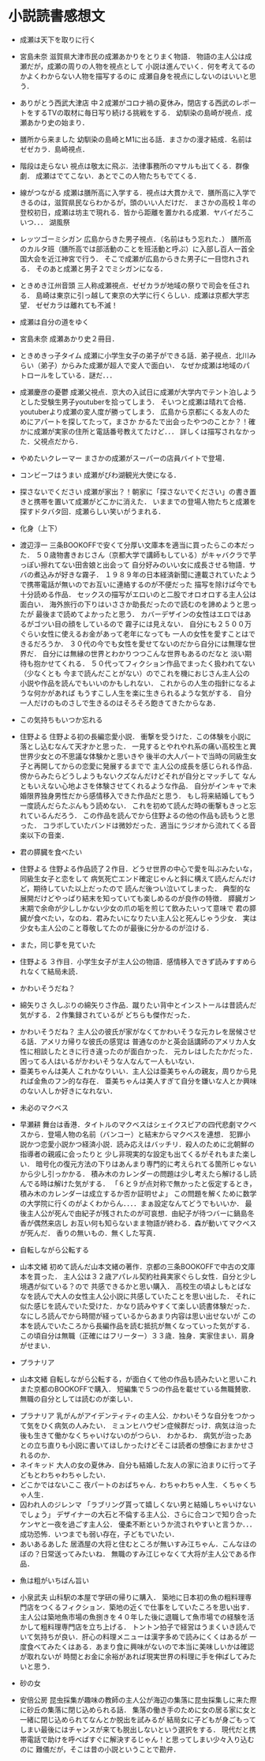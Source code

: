 # 小説読書感想文

- 成瀬は天下を取りに行く
- 宮島未奈
滋賀県大津市民の成瀬あかりをとりまく物語．
物語の主人公は成瀬だが，成瀬の周りの人物を視点として
小説は進んでいく．何を考えてるのかよくわからない人物を描写するのに
成瀬自身を視点にしないのはいいと思う．

- ありがとう西武大津店
中２成瀬がコロナ禍の夏休み，閉店する西武のレポートをするTVの取材に毎日写り続ける挑戦をする．
幼馴染の島崎が視点．成瀬あかり史の始まり．

- 膳所から来ました
幼馴染の島崎とM1に出る話．まさかの漫才結成．名前はゼゼカラ．島崎視点．

- 階段は走らない
視点は敬太に飛ぶ．法律事務所のマサルも出てくる．群像劇．
成瀬はでてこない．あとでこの人物たちもでてくる．

- 線がつながる
成瀬は膳所高に入学する．視点は大貫かえで．膳所高に入学できるのは，滋賀県民ならわかるが，頭のいい人だけだ．
まさかの高校１年の登校初日，成瀬は坊主で現れる．皆から距離を置かれる成瀬．ヤバイだろこいつ．．．
湖風祭

- レッツゴーミシガン
広島からきた男子視点．（名前はもう忘れた．）
膳所高のカルタ班（膳所高では部活動のことを班活動と呼ぶ）に入部し百人一首全国大会を近江神宮で行う．
そこで成瀬が広島からきた男子に一目惚れされる．
そのあと成瀬と男子２でミシガンになる．

- ときめき江州音頭
三人称成瀬視点．ゼゼカラが地域の祭りで司会を任される．
島崎は東京に引っ越して東京の大学に行くらしい．成瀬は京都大学志望．
ゼゼカラは離れても不滅！


- 成瀬は自分の道をゆく
- 宮島未奈
成瀬あかり史２冊目．

- ときめきっ子タイム
成瀬に小学生女子の弟子ができる話．弟子視点．北川みらい（弟子）からみた成瀬が超人で変人で面白い．
なぜか成瀬は地域のパトロールをしている．謎だ．．．

- 成瀬慶彦の憂鬱
成瀬父視点．京大の入試日に成瀬が大学内でテント泊しようとした受験生男子youtuberを拾ってしまう．
そいつと成瀬は晴れて合格．youtuberより成瀬の変人度が勝ってしまう．
広島から京都にくる友人のためにアパートを探してたって，まさか
かるたで出会ったやつのことか？！確かに成瀬が実家の住所と電話番号教えてたけど．．．
詳しくは描写されなかった．父視点だから．

- やめたいクレーマー
まさかの成瀬がスーパーの店員バイトで登場．

- コンビーフはうまい
成瀬がびわ湖観光大使になる．

- 探さないでください
成瀬が家出？！朝家に「探さないでください」の書き置きと携帯を置いて成瀬がどこかに消えた．
いままでの登場人物たちと成瀬を探すドタバタ回．成瀬らしい笑いがうまれる．


- 化身（上下）
- 渡辺淳一
三条BOOKOFFで安くて分厚い文庫本を適当に買ったらこの本だった．
５０歳物書きおじさん（京都大学で講師もしている）がキャバクラで芋っぽい擦れてない田舎娘と出会って
自分好みのいい女に成長させる物語．サバの煮込みが好きな霧子．
１９８９年の日本経済新聞に連載されていたようで携帯電話が無いのでお互いに連絡するのが不便だった
描写を除けば今でも十分読める作品．
セックスの描写がエロいのと二股でオロオロする主人公は面白い．
海外旅行の下りはいささか助長だったので読むのを諦めようと思ったが
最後まで読めてよかったと思う．
カバーデザインの女性はエロではあるがゴツい目の顔をしているので
霧子には見えない．
自分にも２５００万ぐらい女性に使えるお金があって老年になっても
一人の女性を愛すことはできるだろうか．
３０代の今でも女性を愛せてないのだから自分には無理な世界だ．
自分には無縁の世界とわかりつつこんな世界もあるのだなと
淡い期待も抱かせてくれる．
５０代ってフィクション作品でまったく扱われてない（少なくとも
今まで読んだことがない）のでこれを機におじさん主人公の
小説や作品を読んでもいいのかもしれない．
これからの人生の指針になるような何かがあれば
もうすこし人生を楽に生きられるような気がする．
自分一人だけのものさしで生きるのはそろそろ飽きてきたからなあ．

- この気持ちもいつか忘れる
- 住野よる
住野よる初の長編恋愛小説．
衝撃を受うけた．この体験を小説に落とし込むなんて天才かと思った．
一見するとやれやれ系の痛い高校生と異世界少女との不思議な体験かと思いきや
後半の大人パートで当時の同級生女子と再開してからの恋愛に発展するまでで
主人公の成長を感じられる作品．
傍からみたらどうしようもないクズなんだけどそれが自分とマッチして
なんともいえない心地よさを体験させてくれるような作品．
自分がインキャで未婚限界独身男性だから感情移入できた作品だと思う．
もし将来結婚してもう一度読んだらたぶんもう読めない．
これを初めて読んだ時の衝撃もきっと忘れているんだろう．
この作品を読んでから住野よるの他の作品も読もうと思った．
コラボしていたバンドは微妙だった．適当にラジオから流れてくる音楽以下の音楽．

- 君の膵臓を食べたい
- 住野よる
住野よる作品読了２作目．どうせ世界の中心で愛を叫ぶみたいな，同級生女子と恋をして
病気死亡エンド確定じゃんと斜に構えて読んだんだけど，期待していた以上だったので
読んだ後つい泣いてしまった．
典型的な展開だけどやっぱり結末を知っていても楽しめるのが良作の特徴．
膵臓ガン末期で余命が少ししかない少女の爪の垢を煎じて飲みたいって意味で
君の膵臓が食べたい，なのね．君みたいになりたい主人公と死んじゃう少女．
実は少女も主人公のこと尊敬してたのが最後に分かるのが泣ける．

- また，同じ夢を見ていた
- 住野よる
３作目．小学生女子が主人公の物語．感情移入できず読みすすめられなくて結局未読．

- かわいそうだね？
- 綿矢りさ
久しぶりの綿矢りさ作品．蹴りたい背中とインストールは昔読んだ気がする．２作集録されているが
どちらも傑作だった．
* かわいそうだね？
主人公の彼氏が家がなくてかわいそうな元カレを居候させる話．アメリカ帰りな彼氏の感覚は
普通なのかと英会話講師のアメリカ人女性に相談したときに行き違ったのが面白かった．
元カレはしたたかだった．困ってる人はいるがかわいそうな人なんて一人もいない．
* 亜美ちゃんは美人
これかなりいい．主人公は亜美ちゃんの親友，周りから見れば金魚のフン的な存在．
亜美ちゃんは美人すぎて自分を嫌いな人とか興味のない人しか好きになれない．

- 未必のマクベス
- 早瀬耕
舞台は香港．タイトルのマクベスはシェイクスピアの四代悲劇マクベスから．登場人物の名前（バンコー）と結末からマクベスを連想．
犯罪小説かつ恋愛小説かつ経済小説．読み応えはバッチリ．殺人のために北朝鮮の指導者の親戚に会ったりと
少し非現実的な設定も出てくるがそれもまた楽しい．
暗号化の復元方法の下りはあんまり専門的に考えられてる箇所じゃないから少し引っかかる．
積み木のカレンダーの問題は少し考えたら解けるし読んでる時は解けた気がする．
「６と９が点対称で無かったと仮定するとき，積み木のカレンダーは成立するか否か証明せよ」
この問題を解くために数学の大学院に行くのがよくわからん．．．．まぁ設定なんてどうでもいいか．
最後主人公が死んで由紀子が残されたのが可哀想．由紀子が待つバーに鍋島冬香が偶然来店し
お互い何も知らないまま物語が終わる．森が動いてマクベスが死んだ．
香りの無いもの．無くした写真．


- 自転しながら公転する
- 山本文緒
初めて読んだ山本文緒の著作．京都の三条BOOKOFFで中古の文庫本を買った．
主人公は３２歳アパレル契約社員実家ぐらし女性．自分と少し境遇が似ている？ので
共感できるかと思い購入．
高校生の頃よしもとばななを読んで大人の女性主人公小説に共感していたことを思い出した．
それに似た感じを読んでいた受けた．かなり読みやすくて楽しい読書体験だった．
なにしろ読んでから時間が経っているからあまり内容は思い出せないが
この本を読んでいたころから長編作品を読む抵抗が無くなっていった気がする．
この頃自分は無職（正確にはフリーター）３３歳．独身．実家住まい．肩身がせまい．

- プラナリア
- 山本文緒
自転しながら公転する，が面白くて他の作品も読みたいと思いこれまた京都のBOOKOFFで購入．
短編集で５つの作品を載せている無職賛歌．
無職の自分としては読むのが楽しい．
* プラナリア
乳がんがアイデンティティの主人公．かわいそうな自分をつかって気をひく病気の人みたい．
ミュンヒハウゼン症候群だっけ．病気は治った後も生きて働かなくちゃいけないのがつらい．
わかるわ．
病気が治ったあとの立ち直りも小説に書いてほしかったけどそこは読者の想像におまかせされるのか．
* ネイキッド
大人の女の夏休み．自分も結婚した友人の家に泊まりに行って子どもとわちゃわちゃしたい．
* どこかではないここ
夜パートのおばちゃん．わちゃわちゃ人生．くちゃくちゃ人生．
* 囚われ人のジレンマ
「ラブリング貰って嬉しくない男と結婚しちゃいけないでしょう」
デザイナーの大石と不倫する主人公．さらに合コンで知り合ったケンヤと一夜を過ごす主人公．
優柔不断というか流されやすいと言うか．．．
成功恐怖．いつまでも弱い存在，子どもでいたい．
* あいあるあした
居酒屋の大将と住むところが無いすみ江ちゃん．こんなほのぼの？日常送ってみたいね．
無職のすみ江じゃなくて大将が主人公である作品．

- 魚は粗がいちばん旨い
- 小泉武夫
山科駅の本屋で学研の帰りに購入．
築地に日本初の魚の粗料理専門店をつくるフィクション．築地の近くで仕事をしていたころを思い出す．
主人公は築地魚市場の魚捌きを４０年した後に退職して魚市場での経験を活かして粗料理専門店を立ち上げる．
トントン拍子で経営はうまくいき読んでいて気持ちが良い．肝心の料理メニューは漢字多めで読みにくくはあるが
一度食べてみたくはある．あまり食に興味がないので本当に美味しいかは確認が取れないが
時間とお金に余裕があれば現実世界の料理に手を伸ばしてみたいと思う．

- 砂の女
- 安倍公房
昆虫採集が趣味の教師の主人公が海辺の集落に昆虫採集しに来た際に砂丘の集落に閉じ込められる話．
集落の働き手のために女の居る家に女と一緒に閉じ込められてなんとか脱出を試みるが
結局女に子どもが身ごもってしまい最後にはチャンスが来ても脱出しないという選択をする．
現代だと携帯電話で助けを呼べばすぐに解決するじゃん！と思ってしまい少々入り込むのに
難儀だが，そこは昔の小説ということで勘弁．
